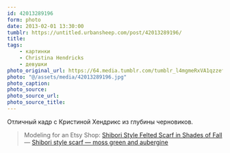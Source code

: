 ```yaml
---
id: 42013289196
form: photo
date: 2013-02-01 13:30:00
tumblr: https://untitled.urbansheep.com/post/42013289196/
title:
tags:
    - картинки
    - Christina Hendricks
    - девушки
photo_original_url: https://64.media.tumblr.com/tumblr_l4mgmeRxVA1qzzefoo1_1280.jpg
photo: "@/assets/media/42013289196.jpg"
photo_caption:
photo_source:
photo_source_url:
photo_source_title:
---
```


<p><p>Отличный кадр с Кристиной Хендрикс из глубины черновиков.</p>

<blockquote><p>Modeling for an Etsy Shop: <a href="http://www.etsy.com/listing/25198574/shibori-style-felted-scarf-in-shades-of">Shibori Style Felted Scarf in Shades of Fall</a> — <a href="http://www.etsy.com/listing/25197921/shibori-style-scarf-moss-green-and">Shibori style scarf — moss green and aubergine</a></p></blockquote></p>
